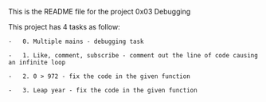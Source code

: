 This is the README file for the project 0x03 Debugging

This project has 4 tasks as follow:

	-	0. Multiple mains - debugging task

	-	1. Like, comment, subscribe - comment out the line of code causing an infinite loop

	-	2. 0 > 972 - fix the code in the given function

	-	3. Leap year - fix the code in the given function
